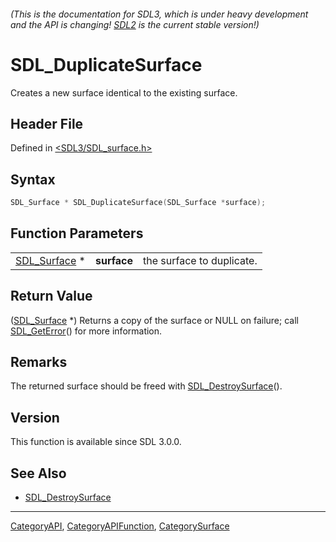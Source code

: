 ###### (This is the documentation for SDL3, which is under heavy development and the API is changing! [SDL2](https://wiki.libsdl.org/SDL2/) is the current stable version!)
# SDL_DuplicateSurface

Creates a new surface identical to the existing surface.

## Header File

Defined in [<SDL3/SDL_surface.h>](https://github.com/libsdl-org/SDL/blob/main/include/SDL3/SDL_surface.h)

## Syntax

```c
SDL_Surface * SDL_DuplicateSurface(SDL_Surface *surface);
```

## Function Parameters

|                              |             |                           |
| ---------------------------- | ----------- | ------------------------- |
| [SDL_Surface](SDL_Surface) * | **surface** | the surface to duplicate. |

## Return Value

([SDL_Surface](SDL_Surface) *) Returns a copy of the surface or NULL on
failure; call [SDL_GetError](SDL_GetError)() for more information.

## Remarks

The returned surface should be freed with
[SDL_DestroySurface](SDL_DestroySurface)().

## Version

This function is available since SDL 3.0.0.

## See Also

- [SDL_DestroySurface](SDL_DestroySurface)

----
[CategoryAPI](CategoryAPI), [CategoryAPIFunction](CategoryAPIFunction), [CategorySurface](CategorySurface)

